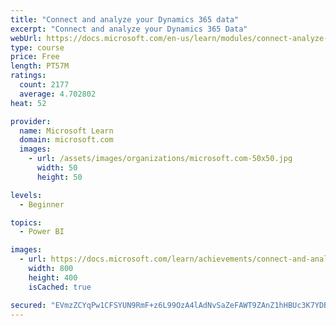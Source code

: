 ```yaml
---
title: "Connect and analyze your Dynamics 365 data​"
excerpt: "Connect and analyze your Dynamics 365 Data​"
webUrl: https://docs.microsoft.com/en-us/learn/modules/connect-analyze-dynamics-365-data/
type: course
price: Free
length: PT57M
ratings:
  count: 2177
  average: 4.702802
heat: 52

provider:
  name: Microsoft Learn
  domain: microsoft.com
  images:
    - url: /assets/images/organizations/microsoft.com-50x50.jpg
      width: 50
      height: 50

levels:
  - Beginner

topics:
  - Power BI

images:
  - url: https://docs.microsoft.com/learn/achievements/connect-and-analyze-your-microsoft-dynamics-365-data-social.png
    width: 800
    height: 400
    isCached: true

secured: "EVmzZCYqPw1CFSYUN9RmF+z6L99OzA4lAdNvSaZeFAWT9ZAnZ1hHBUc3K7YDB1ZZFxjrur7jrYb9C7d9h+mbmv7T/LBE9GumZEyxcXuDnCbuM1FG1PDGg722XPxW5HgjckrwYdu1tZL7/5BX3ntoTAD0FCZMV+Ejg2G1HHY2II+AkpbwOFt4qw44NRukJ7prK8Dase76js+fF75ILm3Q1lQiDPv3h6qIBiEfAjdzY6NTCUDZgWxYOULLImyBQTwo4T+eP4Oe6RLWArF5KyJnV4bRCkj2cv3nZV8Tu5DD0ic0w7qQOOIMiBBDI+ruj2IcKcJ2jT1gxgWyINN5+yH+rjkqa5FrY5SN3/xbNQQBVTPqo5LlRPGIoPJoVLlHj3E0Pe+9dH220iyq8kUy6ieL6FbMc1Ar2tKe3f/+EF7Hc8c=;uru6dx8TswtHqvRHc7TH8w=="
---
```


